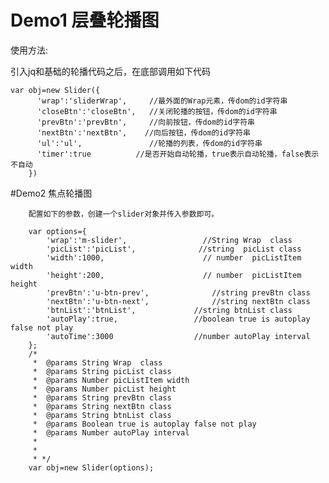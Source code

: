 # Demo1 层叠轮播图




使用方法:

引入jq和基础的轮播代码之后，在底部调用如下代码


    var obj=new Slider({
          'wrap':'sliderWrap',     //最外面的Wrap元素，传dom的id字符串    
          'closeBtn':'closeBtn',   //关闭轮播的按钮，传dom的id字符串 
          'prevBtn':'prevBtn',     //向前按钮，传dom的id字符串 
          'nextBtn':'nextBtn',    //向后按钮，传dom的id字符串 
          'ul':'ul',               //轮播的列表，传dom的id字符串 
          'timer':true          //是否开始自动轮播，true表示自动轮播，false表示不自动
        })
        
        

#Demo2 焦点轮播图

        配置如下的参数，创建一个slider对象并传入参数即可。
      
        var options={
			'wrap':'m-slider',                 //String Wrap  class
			'picList':'picList',              //string  picList class
			'width':1000,                      // number  picListItem width
			'height':200,                      // number  picListItem height
			'prevBtn':'u-btn-prev',              //string prevBtn class
			'nextBtn':'u-btn-next',              //string nextBtn class
			'btnList':'btnList',             //string btnList class
			'autoPlay':true,                 //boolean true is autoplay false not play
			'autoTime':3000                  //number autoPlay interval
		};
		/*
		 *  @params String Wrap  class
		 *  @params String picList class
		 *  @params Number picListItem width
		 *  @params Number picList height
		 *  @params String prevBtn class
		 *  @params String nextBtn class
		 *  @params String btnList class
		 *  @params Boolean true is autoplay false not play
		 *  @params Number autoPlay interval
		 *
		 *
		 * */
		var obj=new Slider(options);


        
        

